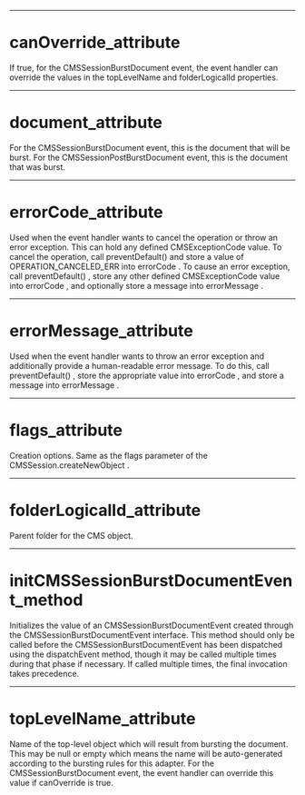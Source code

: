 

---

# canOverride_attribute

If true, for the CMSSessionBurstDocument event, the event handler can override the values in the topLevelName and folderLogicalId properties.



---

# document_attribute

For the CMSSessionBurstDocument event, this is the document that will be burst. For the CMSSessionPostBurstDocument event, this is the document that was burst.



---

# errorCode_attribute

Used when the event handler wants to cancel the operation or throw an error exception. This can hold any defined CMSExceptionCode value. To cancel the operation, call preventDefault() and store a value of OPERATION_CANCELED_ERR into errorCode . To cause an error exception, call preventDefault() , store any other defined CMSExceptionCode value into errorCode , and optionally store a message into errorMessage .



---

# errorMessage_attribute

Used when the event handler wants to throw an error exception and additionally provide a human-readable error message. To do this, call preventDefault() , store the appropriate value into errorCode , and store a message into errorMessage .



---

# flags_attribute

Creation options. Same as the flags parameter of the CMSSession.createNewObject .



---

# folderLogicalId_attribute

Parent folder for the CMS object.



---

# initCMSSessionBurstDocumentEvent_method

Initializes the value of an CMSSessionBurstDocumentEvent created through the CMSSessionBurstDocumentEvent interface. This method should only be called before the CMSSessionBurstDocumentEvent has been dispatched using the dispatchEvent method, though it may be called multiple times during that phase if necessary. If called multiple times, the final invocation takes precedence.



---

# topLevelName_attribute

Name of the top-level object which will result from bursting the document. This may be null or empty which means the name will be auto-generated according to the bursting rules for this adapter. For the CMSSessionBurstDocument event, the event handler can override this value if canOverride is true.